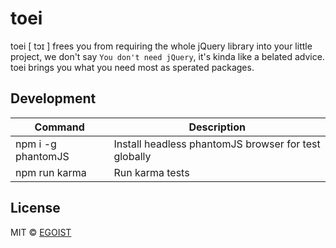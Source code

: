 # toei

toei [ tɔɪ ] frees you from requiring the whole jQuery library into your little project, we don't say `You don't need jQuery`, it's kinda like a belated advice. toei brings you what you need most as sperated packages.

## Development

|Command|Description|
|---|---|
|npm i -g phantomJS|Install headless phantomJS browser for test globally|
|npm run karma|Run karma tests|

## License

MIT &copy; [EGOIST](https://github.com/egoist)
